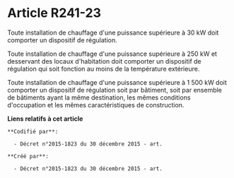 # Article R241-23

Toute installation de chauffage d'une puissance supérieure à 30 kW doit comporter un dispositif de régulation.

Toute installation de chauffage d'une puissance supérieure à 250 kW et desservant des locaux d'habitation doit comporter un
dispositif de régulation qui soit fonction au moins de la température extérieure.

Toute installation de chauffage d'une puissance supérieure à 1 500 kW doit comporter un dispositif de régulation soit par
bâtiment, soit par ensemble de bâtiments ayant la même destination, les mêmes conditions d'occupation et les mêmes
caractéristiques de construction.

**Liens relatifs à cet article**

	**Codifié par**:

	  - Décret n°2015-1823 du 30 décembre 2015 - art.

	**Créé par**:

	  - Décret n°2015-1823 du 30 décembre 2015 - art.
